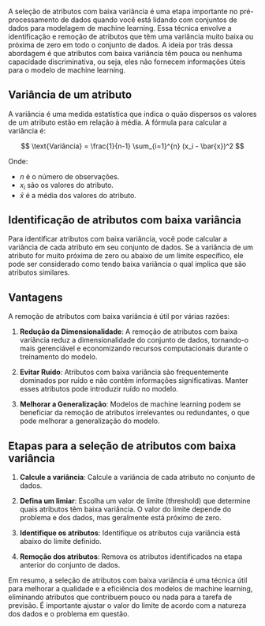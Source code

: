 A seleção de atributos com baixa variância é uma etapa importante no pré-processamento de dados quando você está lidando com conjuntos de dados para modelagem de machine learning. Essa técnica envolve a identificação e remoção de atributos que têm uma variância muito baixa ou próxima de zero em todo o conjunto de dados. A ideia por trás dessa abordagem é que atributos com baixa variância têm pouca ou nenhuma capacidade discriminativa, ou seja, eles não fornecem informações úteis para o modelo de machine learning.

## Variância de um atributo

A variância é uma medida estatística que indica o quão dispersos os valores de um atributo estão em relação à média. A fórmula para calcular a variância é:

$$
\text{Variância} = \frac{1}{n-1} \sum_{i=1}^{n} (x_i - \bar{x})^2
$$

Onde:

- $n$ é o número de observações.
- $x_i$ são os valores do atributo.
- $\bar{x}$ é a média dos valores do atributo.

## Identificação de atributos com baixa variância

Para identificar atributos com baixa variância, você pode calcular a variância de cada atributo em seu conjunto de dados. Se a variância de um atributo for muito próxima de zero ou abaixo de um limite específico, ele pode ser considerado como tendo baixa variância o qual implica que são atributos similares.

## Vantagens

A remoção de atributos com baixa variância é útil por várias razões:

1. **Redução da Dimensionalidade**: A remoção de atributos com baixa variância reduz a dimensionalidade do conjunto de dados, tornando-o mais gerenciável e economizando recursos computacionais durante o treinamento do modelo.

2. **Evitar Ruído**: Atributos com baixa variância são frequentemente dominados por ruído e não contêm informações significativas. Manter esses atributos pode introduzir ruído no modelo.

3. **Melhorar a Generalização**: Modelos de machine learning podem se beneficiar da remoção de atributos irrelevantes ou redundantes, o que pode melhorar a generalização do modelo.

## Etapas para a seleção de atributos com baixa variância

1. **Calcule a variância**: Calcule a variância de cada atributo no conjunto de dados.

2. **Defina um limiar**: Escolha um valor de limite (threshold) que determine quais atributos têm baixa variância. O valor do limite depende do problema e dos dados, mas geralmente está próximo de zero.

3. **Identifique os atributos**: Identifique os atributos cuja variância está abaixo do limite definido.

4. **Remoção dos atributos**: Remova os atributos identificados na etapa anterior do conjunto de dados.

Em resumo, a seleção de atributos com baixa variância é uma técnica útil para melhorar a qualidade e a eficiência dos modelos de machine learning, eliminando atributos que contribuem pouco ou nada para a tarefa de previsão. É importante ajustar o valor do limite de acordo com a natureza dos dados e o problema em questão.
